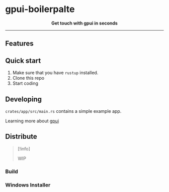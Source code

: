 # gpui-boilerpalte

<div align="center"><strong>Get touch with gpui in seconds</strong></div>

***

## Features

## Quick start

1. Make sure that you have `rustup` installed.
2. Clone this repo
3. Start coding

## Developing

`crates/app/src/main.rs` contains a simple example app.

Learning more about [gpui](https://www.gpui.rs/)

## Distribute

> [!info]
>
> WIP

### Build

### Windows Installer

